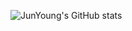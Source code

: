 ![JunYoung's GitHub stats](https://github-readme-stats.vercel.app/api?username=JunYoungkKwon&show_icons=true&theme=default)
